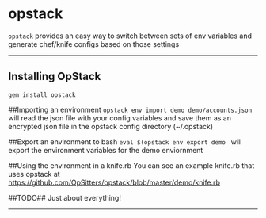 # opstack

``opstack`` provides an easy way to switch between sets of env variables and generate chef/knife configs based on those settings

----------

## Installing OpStack ##
`gem install opstack`

##Importing an environment
``opstack env import demo demo/accounts.json`` will read the json file with your config variables and save them as an encrypted json file in the opstack config directory (~/.opstack)

##Export an environment to bash
``eval $(opstack env export demo `` will export the environment variables for the demo enviornment

##Using the environment in a knife.rb
You can see an example knife.rb that uses opstack at https://github.com/OpSitters/opstack/blob/master/demo/knife.rb

##TODO##
Just about everything!



---------------------

